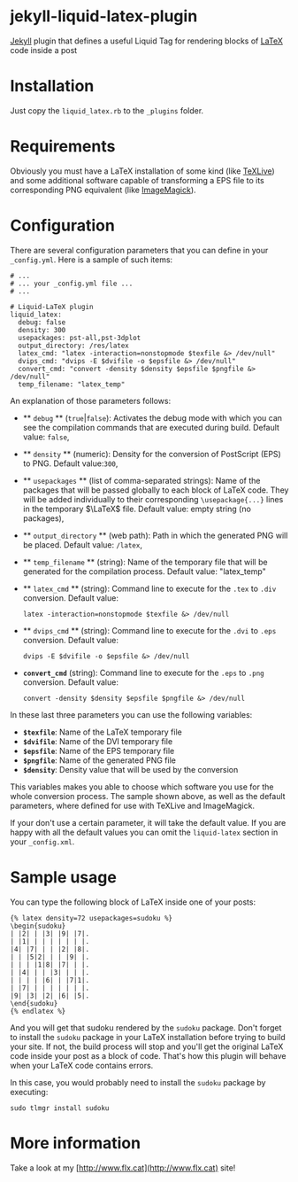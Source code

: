 jekyll-liquid-latex-plugin
==========================

[Jekyll](http://Jekyllrb.com/) plugin that defines a useful Liquid Tag for rendering blocks of [LaTeX](http://en.wikipedia.org/wiki/LaTeX‎) code inside a post

Installation
============

Just copy the `liquid_latex.rb` to the `_plugins` folder.

Requirements
============

Obviously you must have a LaTeX installation of some kind (like [TeXLive](http://www.tug.org/texlive/)) and some additional software capable of transforming a EPS file to its corresponding PNG equivalent (like [ImageMagick](http://www.imagemagick.org/)).

Configuration
=============

There are several configuration parameters that you can define in your `_config.yml`. Here is a sample of such items:

    # ...
    # ... your _config.yml file ...
    # ...

    # Liquid-LaTeX plugin
    liquid_latex:
      debug: false
      density: 300
      usepackages: pst-all,pst-3dplot
      output_directory: /res/latex
      latex_cmd: "latex -interaction=nonstopmode $texfile &> /dev/null"
      dvips_cmd: "dvips -E $dvifile -o $epsfile &> /dev/null"
      convert_cmd: "convert -density $density $epsfile $pngfile &> /dev/null"
      temp_filename: "latex_temp"

An explanation of those parameters follows:

*   ** `debug` ** (`true`|`false`): Activates the debug mode with which you can see the compilation commands that are executed during build. Default value: `false`,

*   ** `density` ** (numeric): Density for the conversion of PostScript (EPS) to PNG. Default value:`300`,

*   ** `usepackages` ** (list of comma-separated strings): Name of the packages that will be passed globally to each block of LaTeX code. They will be added individually to their corresponding `\usepackage{...}` lines in the temporary $\LaTeX$ file. Default value: empty string (no packages),

*   ** `output_directory` ** (web path): Path in which the generated PNG will be placed. Default value: `/latex`,

*   ** `temp_filename` ** (string): Name of the temporary file that will be generated for the compilation process. Default value: "latex_temp"

*   ** `latex_cmd` ** (string): Command line to execute for the `.tex` to `.div` conversion. Default value:

        latex -interaction=nonstopmode $texfile &> /dev/null

*   ** `dvips_cmd` ** (string): Command line to execute for the `.dvi` to `.eps` conversion. Default value:

        dvips -E $dvifile -o $epsfile &> /dev/null

*   **`convert_cmd`** (string): Command line to execute for the `.eps` to `.png` conversion. Default value:

        convert -density $density $epsfile $pngfile &> /dev/null

In these last three parameters you can use the following variables:

*   **`$texfile`**: Name of the LaTeX temporary file
*   **`$dvifile`**: Name of the DVI temporary file
*   **`$epsfile`**: Name of the EPS temporary file
*   **`$pngfile`**: Name of the generated PNG file
*   **`$density`**: Density value that will be used by the conversion

This variables makes you able to choose which software you use for the whole conversion process. The sample shown above, as well as the default parameters, where defined for use with TeXLive and ImageMagick.

If your don't use a certain parameter, it will take the default value. If you are happy with all the default values you can omit the `liquid-latex` section in your `_config.xml`.

Sample usage
============

You can type the following block of LaTeX inside one of your posts:

    {% latex density=72 usepackages=sudoku %}
    \begin{sudoku}
    | |2| | |3| |9| |7|.
    | |1| | | | | | | |.
    |4| |7| | | |2| |8|.
    | | |5|2| | | |9| |.
    | | | |1|8| |7| | |.
    | |4| | | |3| | | |.
    | | | | |6| | |7|1|.
    | |7| | | | | | | |.
    |9| |3| |2| |6| |5|.
    \end{sudoku}
    {% endlatex %}

And you will get that sudoku rendered by the `sudoku` package. Don't forget to install the `sudoku` package in your LaTeX installation before trying to build your site. If not, the build process will stop and you'll get the original LaTeX code inside your post as a block of code. That's how this plugin will behave when your LaTeX code contains errors.

In this case, you would probably need to install the `sudoku` package by executing:

    sudo tlmgr install sudoku

More information
================

Take a look at my [http://www.flx.cat](http://www.flx.cat) site!

